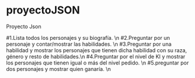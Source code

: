 # proyectoJSON
Proyecto Json

#1.Lista todos los personajes y su biografía. \n
#2.Preguntar por un personaje y contar/mostrar las habilidades. \n
#3.Preguntar por una habilidad y mostrar los personajes que tienen  dicha habilidad con su raza, género y resto de habilidades.\n
#4.Preguntar por el nivel de KI y mostrar los personajes que tienen igual o más del nivel pedido. \n
#5.preguntar por dos personajes y mostrar quien ganaría. \n